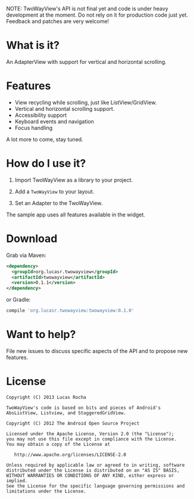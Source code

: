 NOTE: TwoWayView's API is not final yet and code is under heavy development
at the moment. Do not rely on it for production code just yet. Feedback and
patches are very welcome!

What is it?
===========

An AdapterView with support for vertical and horizontal scrolling.

Features
========

* View recycling while scrolling, just like ListView/GridView.
* Vertical and horizontal scrolling support.
* Accessibility support
* Keyboard events and navigation
* Focus handling

A lot more to come, stay tuned.

How do I use it?
================

1. Import TwoWayView as a library to your project.

2. Add a `TwoWayView` to your layout.

3. Set an Adapter to the TwoWayView.

The sample app uses all features available in the widget.


Download
========

Grab via Maven:
```xml
<dependency>
  <groupId>org.lucasr.twowayview</groupId>
  <artifactId>twowayview</artifactId>
  <version>0.1.1</version>
</dependency>
```
or Gradle:
```groovy
compile 'org.lucasr.twowayview:twowayview:0.1.0'
```

Want to help?
=============

File new issues to discuss specific aspects of the API and to propose new
features.

License
=======

    Copyright (C) 2013 Lucas Rocha

    TwoWayView's code is based on bits and pieces of Android's
    AbsListView, Listview, and StaggeredGridView.

    Copyright (C) 2012 The Android Open Source Project

    Licensed under the Apache License, Version 2.0 (the "License");
    you may not use this file except in compliance with the License.
    You may obtain a copy of the License at

       http://www.apache.org/licenses/LICENSE-2.0

    Unless required by applicable law or agreed to in writing, software
    distributed under the License is distributed on an "AS IS" BASIS,
    WITHOUT WARRANTIES OR CONDITIONS OF ANY KIND, either express or implied.
    See the License for the specific language governing permissions and
    limitations under the License.
